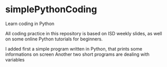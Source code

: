 # simplePythonCoding
Learn coding in Python

All coding practice in this repository is based on ISD weekly slides, as well on some online Python tutorials for beginners.

I added first a simple program written in Python, that prints some informations on screen
Another two short programs are dealing with variables
